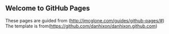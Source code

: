 ## Welcome to GitHub Pages

These pages are guided from (http://jmcglone.com/guides/github-pages/#)
The template is from(https://github.com/danhixon/danhixon.github.com)
